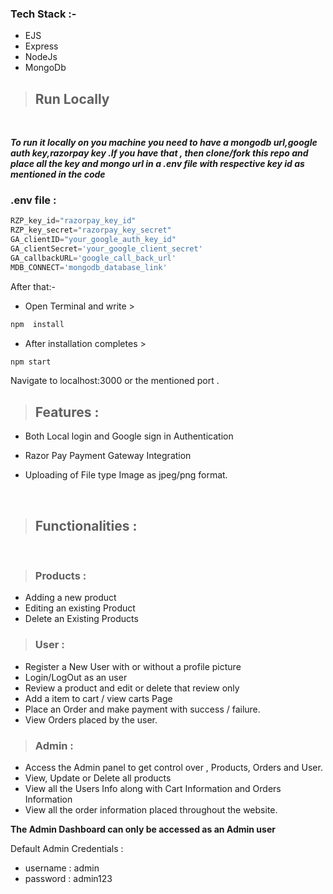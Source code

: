 
### Tech Stack :-
- EJS
- Express
- NodeJs
- MongoDb

> ## Run Locally

<br>

***To run it locally on you machine you need to have a mongodb url,google auth key,razorpay key .If you have that , then clone/fork this repo and place all the key and mongo url in a .env file with respective key id as mentioned in the code***

### **.env file :** 
``` javascript
RZP_key_id="razorpay_key_id"
RZP_key_secret="razorpay_key_secret"
GA_clientID="your_google_auth_key_id"
GA_clientSecret='your_google_client_secret'
GA_callbackURL='google_call_back_url'
MDB_CONNECT='mongodb_database_link'
```

After that:-

- Open Terminal and write  >
``` bash
npm  install
```

- After installation completes  > 
``` bash
npm start
```
Navigate to localhost:3000 or the mentioned port .

> ## Features :
-  Both Local login and Google  sign in Authentication

- Razor Pay Payment Gateway Integration

- Uploading of File type Image as jpeg/png format.
<br>

> ## **Functionalities :**
<br>

> ### **Products** :

- Adding a new product 
- Editing an existing Product
- Delete an Existing Products

> ### **User** :
- Register a New User with or without a profile picture
- Login/LogOut as an user
- Review a product and edit or delete that review only
- Add a item to cart / view carts Page
- Place an Order and make payment with success / failure.
- View Orders placed by the user.

>### **Admin** :
- Access the Admin panel to get control over , Products, Orders and User.
- View, Update or Delete all products
- View all the Users Info along with Cart Information and Orders Information
- View all the order information placed throughout the website.



**The Admin Dashboard can only be accessed as an Admin user**

Default Admin Credentials : 
- username : admin
- password : admin123
